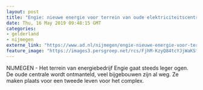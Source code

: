 ```yaml
---
layout: post
title: "Engie: nieuwe energie voor terrein van oude elektriciteitscentrale"
date: Thu, 16 May 2019 09:48:15 GMT
categories: 
- gelderland 
- nijmegen 
externe_link: "https://www.ad.nl/nijmegen/engie-nieuwe-energie-voor-terrein-van-oude-elektriciteitscentrale~aeebda0a/"
feature_image: "https://images3.persgroep.net/rcs/FjhM-KzyQ84tcYJjWaKSf3cKhtc/diocontent/148364679/_fitwidth/400/?appId=21791a8992982cd8da851550a453bd7f&quality=0.7"
---
```


NIJMEGEN - Het terrein van energiebedrijf Engie gaat steeds leger ogen. De oude centrale wordt ontmanteld, veel bijgebouwen zijn al weg. Ze maken plaats voor een tweede leven voor het complex.
